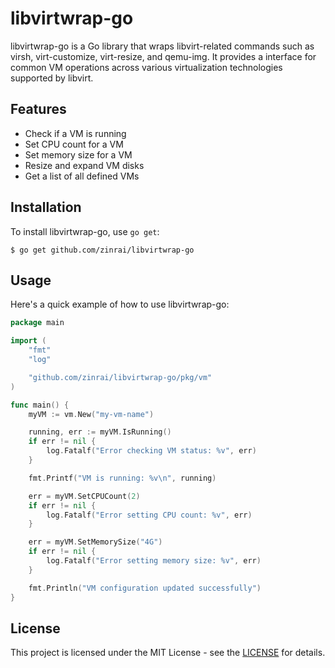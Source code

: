 # libvirtwrap-go

libvirtwrap-go is a Go library that wraps libvirt-related commands such as virsh, virt-customize, virt-resize, and qemu-img. It provides a interface for common VM operations across various virtualization technologies supported by libvirt.

## Features

- Check if a VM is running
- Set CPU count for a VM
- Set memory size for a VM
- Resize and expand VM disks
- Get a list of all defined VMs

## Installation

To install libvirtwrap-go, use `go get`:

```
$ go get github.com/zinrai/libvirtwrap-go
```

## Usage

Here's a quick example of how to use libvirtwrap-go:

```go
package main

import (
	"fmt"
	"log"

	"github.com/zinrai/libvirtwrap-go/pkg/vm"
)

func main() {
	myVM := vm.New("my-vm-name")

	running, err := myVM.IsRunning()
	if err != nil {
		log.Fatalf("Error checking VM status: %v", err)
	}

	fmt.Printf("VM is running: %v\n", running)

	err = myVM.SetCPUCount(2)
	if err != nil {
		log.Fatalf("Error setting CPU count: %v", err)
	}

	err = myVM.SetMemorySize("4G")
	if err != nil {
		log.Fatalf("Error setting memory size: %v", err)
	}

	fmt.Println("VM configuration updated successfully")
}
```

## License

This project is licensed under the MIT License - see the [LICENSE](https://opensource.org/license/mit) for details.

